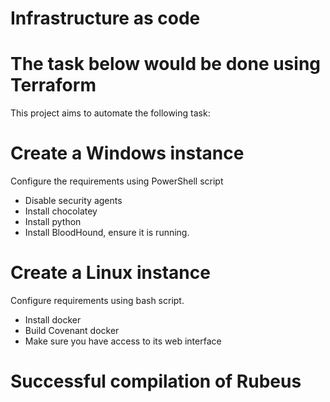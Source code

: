 # Infrastructure as code
# The task below would be done using Terraform

This project aims to automate the following task:

# Create a Windows instance
Configure the requirements using PowerShell script
- Disable security agents
- Install chocolatey
- Install python
- Install BloodHound, ensure it is running.

# Create a Linux instance
Configure requirements using bash script.
- Install docker
- Build Covenant docker
- Make sure you have access to its web interface

# Successful compilation of Rubeus
